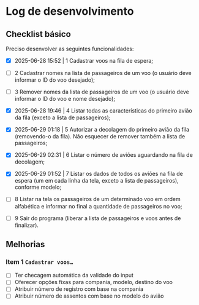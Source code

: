 # Log de desenvolvimento

## Checklist básico

Preciso desenvolver as seguintes funcionalidades:

- [x] 2025-06-28 15:52 | 1 Cadastrar voos na fila de espera;

- [ ] 2 Cadastrar nomes na lista de passageiros de um voo (o usuário deve informar 
o  ID do voo desejado);

- [ ] 3 Remover nomes da lista de passageiros de um voo (o usuário deve informar o 
ID do voo e nome desejado);

- [x] 2025-06-28 19:46 | 4 Listar todas as características do primeiro avião da fila (exceto a lista 
de passageiros);

- [x] 2025-06-29 01:18 | 5 Autorizar a decolagem do primeiro avião da fila (removendo-o da fila). Não 
esquecer de remover também a lista de passageiros;

- [x] 2025-06-29 02:31 | 6 Listar o número de aviões aguardando na fila de decolagem;

- [x] 2025-06-29 01:52 | 7 Listar os dados de todos os aviões na fila de espera (um em cada linha da 
tela, exceto a lista de passageiros), conforme modelo;

- [ ] 8 Listar na tela os passageiros de um determinado voo em ordem alfabética e 
informar no final a quantidade de passageiros no voo;

- [ ] 9 Sair do programa (liberar a lista de passageiros e voos antes de finalizar).


## Melhorias

### Item 1 `Cadastrar voos…`

- [ ] Ter checagem automática da validade do input
- [ ] Oferecer opções fixas para compania, modelo, destino do voo
- [ ] Atribuir número de registro com base na compania
- [ ] Atribuir número de assentos com base no modelo do avião
